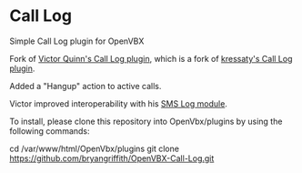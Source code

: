 # Call Log #

Simple Call Log plugin for OpenVBX

Fork of [Victor Quinn's Call Log plugin](https://github.com/victorquinn/OpenVBX-Call-Log), which is a fork of [kressaty's Call Log plugin](https://github.com/kressaty/OpenVBX-Plugin-Call-Log).

Added a "Hangup" action to active calls.

Victor improved interoperability with his [SMS Log module](https://github.com/victorquinn/OpenVBX-SMS-Log).

To install, please clone this repository into OpenVbx/plugins by using the following commands:

cd /var/www/html/OpenVbx/plugins
git clone https://github.com/bryangriffith/OpenVBX-Call-Log.git

